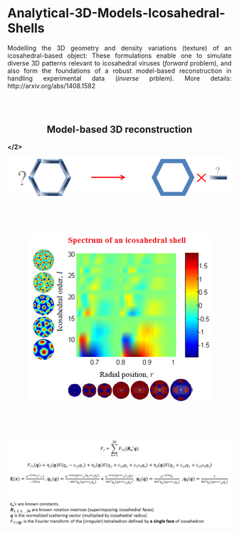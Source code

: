 # Analytical-3D-Models-Icosahedral-Shells
<p align="justify">
Modelling the 3D geometry and density variations (texture) of an icosahedral-based object: These formulations enable one to simulate diverse 3D patterns relevant to icosahedral viruses (<i>forward</i> problem), and also form the foundations of a robust model-based reconstruction in handling experimental data (<i>inverse</i> prblem). More details:
http://arxiv.org/abs/1408.1582
</p>
<br/>
<br/>

<b><h2 align="center">Model-based 3D reconstruction</h1></2>
<br/>
<p align="center">
<img src="./modelBased.png"></img>
</p>
<br/>
<br/>

<br/>
<p align="center">
<img src="./Spectrum.png"></img>
</p>
<br/>
<br/>

<br/>
<p align="center">
<img src="./analyticalFT.png"></img>
</p>


